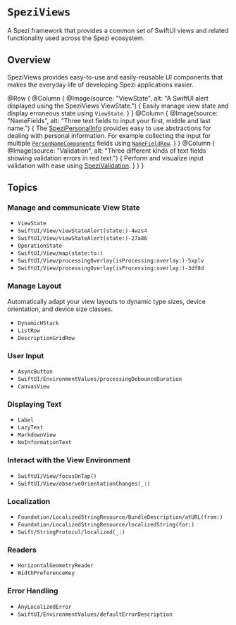 # ``SpeziViews``

A Spezi framework that provides a common set of SwiftUI views and related functionality used across the Spezi ecosystem.

<!--

This source file is part of the Spezi open-source project

SPDX-FileCopyrightText: 2023 Stanford University and the project authors (see CONTRIBUTORS.md)

SPDX-License-Identifier: MIT

-->
## Overview

SpeziViews provides easy-to-use and easily-reusable UI components that makes the everyday life of developing Spezi applications easier.

@Row {
    @Column {
        @Image(source: "ViewState", alt: "A SwiftUI alert displayed using the SpeziViews ViewState.") {
            Easily manage view state and display erroneous state using ``ViewState``.
        }
    }
    @Column {
        @Image(source: "NameFields", alt: "Three text fields to input your first, middle and last name.") {
            The [SpeziPersonalInfo](https://swiftpackageindex.com/StanfordSpezi/SpeziViews/documentation/spezipersonalinfo)
            provides easy to use abstractions for dealing with personal information.
            For example collecting the input for multiple [`PersonNameComponents`](https://developer.apple.com/documentation/foundation/personnamecomponents)
            fields using [`NameFieldRow`](https://swiftpackageindex.com/stanfordspezi/speziviews/documentation/spezipersonalinfo/namefieldrow).
        }
    }
    @Column {
        @Image(source: "Validation", alt: "Three different kinds of text fields showing validation errors in red text.") {
            Perform and visualize input validation with ease using [SpeziValidation](https://swiftpackageindex.com/StanfordSpezi/SpeziViews/documentation/spezivalidation).
        }
    }
}

## Topics

### Manage and communicate View State

- ``ViewState``
- ``SwiftUI/View/viewStateAlert(state:)-4wzs4``
- ``SwiftUI/View/viewStateAlert(state:)-27a86``
- ``OperationState``
- ``SwiftUI/View/map(state:to:)``
- ``SwiftUI/View/processingOverlay(isProcessing:overlay:)-5xplv``
- ``SwiftUI/View/processingOverlay(isProcessing:overlay:)-3df8d``

### Manage Layout
Automatically adapt your view layouts to dynamic type sizes, device orientation, and device size classes.

- ``DynamicHStack``
- ``ListRow``
- ``DescriptionGridRow``

### User Input

- ``AsyncButton``
- ``SwiftUI/EnvironmentValues/processingDebounceDuration``
- ``CanvasView``

### Displaying Text

- ``Label``
- ``LazyText``
- ``MarkdownView``
- ``NoInformationText``

### Interact with the View Environment

- ``SwiftUI/View/focusOnTap()``
- ``SwiftUI/View/observeOrientationChanges(_:)``

### Localization

- ``Foundation/LocalizedStringResource/BundleDescription/atURL(from:)``
- ``Foundation/LocalizedStringResource/localizedString(for:)``
- ``Swift/StringProtocol/localized(_:)``


### Readers

- ``HorizontalGeometryReader``
- ``WidthPreferenceKey``

### Error Handling

- ``AnyLocalizedError``
- ``SwiftUI/EnvironmentValues/defaultErrorDescription``
